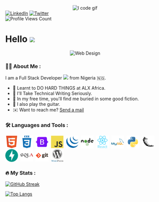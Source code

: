 <!-- Header section -->
<div id="header" align="center">
    <img src="https://media.giphy.com/media/v1.Y2lkPTc5MGI3NjExOHN2cHY5M2hpZnBtNnR3NzQ3cXYycWwwc3N1azhtZnUzN3FndnRncSZlcD12MV9naWZzX3NlYXJjaCZjdD1n/HW3T1wWW3z2Ff2cpXO/giphy.gif" alt="I code gif">
</div>

<!-- Social Media Badges -->
<div id="social-badges">
    <a href="https://linkedin.com/in/victory-c-amadi"><img src="https://img.shields.io/badge/LinkedIn-blue?logo=linkedin&logoColor=white&style=for-the-badge" alt="LinkedIn"></a>
    <a href="https://x.com/lavictoire633"><img src="https://img.shields.io/badge/Twitter-blue?style=for-the-badge&logo=twitter&logoColor=white" alt="Twitter"></a>
<div>

<!-- Profile Views Count -->
<img src="https://komarev.com/ghpvc/?username=dr-la-victoire&style=flat-square&color=blue" alt="Profile Views Count">

<!-- Greetings and salutations -->
<h1>
  Hello
  <img src="https://media.giphy.com/media/hvRJCLFzcasrR4ia7z/giphy.gif" width="30px"/>
</h1>


<!-- About Me -->
<div align="center">
    <img src="https://i.giphy.com/media/v1.Y2lkPTc5MGI3NjExc2M4bTA0MTUyajF0c3MyZDh3azNyazY5NWJkanFxemV4czV4cWpqdCZlcD12MV9pbnRlcm5hbF9naWZfYnlfaWQmY3Q9Zw/dWesBcTLavkZuG35MI/giphy.gif" alt="Web Design">
</div>

### :man_technologist: About Me :
I am a Full Stack Developer <img src="https://media.giphy.com/media/WUlplcMpOCEmTGBtBW/giphy.gif" width="30"> from Nigeria :nigeria:.
- :muscle: Learnt to DO HARD THINGS at ALX Africa.
- :seedling: I'll Take Technical Writing Seriously.
- :open_book: In my free time, you'll find me buried in some good fiction.
- :guitar: I also play the guitar.
- :envelope: Want to reach me? [Send a mail](mailto:victory.c.amadi@gmail.com)

<!-- Languages and Tools -->
### :hammer_and_wrench: Languages and Tools :
<div>
  <img src="https://github.com/devicons/devicon/blob/master/icons/html5/html5-original.svg" title="HTML5" alt="HTML" width="40" height="40"/>&nbsp;
  <img src="https://github.com/devicons/devicon/blob/master/icons/css3/css3-plain-wordmark.svg"  title="CSS3" alt="CSS" width="40" height="40"/>&nbsp;
  <img src="https://github.com/devicons/devicon/blob/master/icons/bootstrap/bootstrap-original.svg" title="Bootstrap" altl="Bootstrap" width="40" height="40">&nbsp; 
  <img src="https://github.com/devicons/devicon/blob/master/icons/javascript/javascript-original.svg" title="JavaScript" alt="JavaScript" width="40" height="40"/>&nbsp;
  <img src="https://github.com/devicons/devicon/blob/master/icons/jquery/jquery-original.svg" title="jQuery" alt="jQuery" width="40" height="40"/>&nbsp;
  <img src="https://github.com/devicons/devicon/blob/master/icons/nodejs/nodejs-original-wordmark.svg" title="NodeJS" alt="NodeJS" width="40" height="40"/>&nbsp;
    <img src="https://github.com/devicons/devicon/blob/master/icons/react/react-original-wordmark.svg" title="React" alt="React" width="40" height="40"/>&nbsp;
  <img src="https://github.com/devicons/devicon/blob/master/icons/mysql/mysql-original-wordmark.svg" title="MySQL"  alt="MySQL" width="40" height="40"/>&nbsp;
  <img src="https://github.com/devicons/devicon/blob/master/icons/python/python-original.svg" title="Python"  alt="Python" width="40" height="40"/>&nbsp;
  <img src="https://github.com/devicons/devicon/blob/master/icons/flask/flask-original.svg" title="Flask"  alt="Flask" width="40" height="40"/>&nbsp;
  <img src="https://github.com/devicons/devicon/blob/master/icons/fastapi/fastapi-original.svg" title="FastAPI"  alt="FastAPI" width="40" height="40"/>&nbsp;
  <img src="https://github.com/devicons/devicon/blob/master/icons/sqlalchemy/sqlalchemy-original.svg" title="SQLAlchemy"  alt="SQLAlchemy" width="40" height="40"/>&nbsp;
  <img src="https://github.com/devicons/devicon/blob/master/icons/git/git-original-wordmark.svg" title="Git" **alt="Git" width="40" height="40"/>&nbsp;
  <img src="https://github.com/devicons/devicon/blob/master/icons/wordpress/wordpress-original.svg" title="WordPress" **alt="WordPress" width="40" height="40"/>
</div>

<!-- GitHub Stats -->
### :fire: My Stats :
[![GitHub Streak](http://github-readme-streak-stats.herokuapp.com?user=dr-la-victoire&exclude_days=Sun%2CSat)](https://git.io/streak-stats)

<!-- Top Languages -->
[![Top Langs](https://github-readme-stats.vercel.app/api/top-langs/?username=dr-la-victoire&layout=compact&theme=vision-friendly-dark)](https://github.com/anuraghazra/github-readme-stats)
